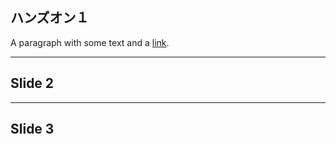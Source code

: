 ## ハンズオン１
A paragraph with some text and a [link](http://hakim.se).

---

## Slide 2

---

## Slide 3
